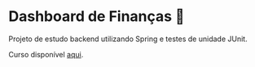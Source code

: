 # Dashboard de Finanças :money_with_wings:

Projeto de estudo backend utilizando Spring e testes de unidade JUnit.

Curso disponível [aqui](https://www.udemy.com/share/102a8m3@XViK_5GCcW6J2YwvyFyOjDqTrQq-xFnyPQFSgxvawh-QDLhohlKFueTSASBF0EI8/).
